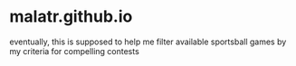 # malatr.github.io
eventually, this is supposed to help me filter available sportsball games by my criteria for compelling contests
